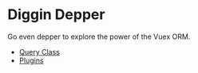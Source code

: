 # Diggin Depper

Go even depper to explore the power of the Vuex ORM.

- [Query Class](digging-deeper/query-class.md)
- [Plugins](digging-deeper/plugins.md)
